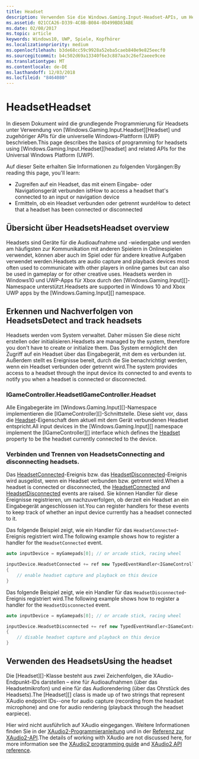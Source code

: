 ```yaml
---
title: Headset
description: Verwenden Sie die Windows.Gaming.Input-Headset-APIs, um Headsets zu erkennen, die Stimme von Spielern zu erfassen und Audio wiederzugeben.
ms.assetid: 021CCA26-D339-4C8B-B084-0D499BD83ABE
ms.date: 02/08/2017
ms.topic: article
keywords: Windows10, UWP, Spiele, Kopfhörer
ms.localizationpriority: medium
ms.openlocfilehash: b3de68cc59c9928a52eba5caeb840e9e825eecf0
ms.sourcegitcommit: b4c502d69a13340f6e3c887aa3c26ef2aeee9cee
ms.translationtype: MT
ms.contentlocale: de-DE
ms.lasthandoff: 12/03/2018
ms.locfileid: "8464080"
---
```

# <a name="headset"></a><span data-ttu-id="528d0-104">Headset</span><span class="sxs-lookup"><span data-stu-id="528d0-104">Headset</span></span>

<span data-ttu-id="528d0-105">In diesem Dokument wird die grundlegende Programmierung für Headsets unter Verwendung von [Windows.Gaming.Input.Headset][Headset] und zugehöriger APIs für die universelle Windows-Plattform (UWP) beschrieben.</span><span class="sxs-lookup"><span data-stu-id="528d0-105">This page describes the basics of programming for headsets using [Windows.Gaming.Input.Headset][headset] and related APIs for the Universal Windows Platform (UWP).</span></span>

<span data-ttu-id="528d0-106">Auf dieser Seite erhalten Sie Informationen zu folgenden Vorgängen:</span><span class="sxs-lookup"><span data-stu-id="528d0-106">By reading this page, you'll learn:</span></span>
* <span data-ttu-id="528d0-107">Zugreifen auf ein Headset, das mit einem Eingabe- oder Navigationsgerät verbunden ist</span><span class="sxs-lookup"><span data-stu-id="528d0-107">How to access a headset that's connected to an input or navigation device</span></span>
* <span data-ttu-id="528d0-108">Ermitteln, ob ein Headset verbunden oder getrennt wurde</span><span class="sxs-lookup"><span data-stu-id="528d0-108">How to detect that a headset has been connected or disconnected</span></span>


## <a name="headset-overview"></a><span data-ttu-id="528d0-109">Übersicht über Headsets</span><span class="sxs-lookup"><span data-stu-id="528d0-109">Headset overview</span></span>

<span data-ttu-id="528d0-110">Headsets sind Geräte für die Audioaufnahme und -wiedergabe und werden am häufigsten zur Kommunikation mit anderen Spielern in Onlinespielen verwendet, können aber auch im Spiel oder für andere kreative Aufgaben verwendet werden.</span><span class="sxs-lookup"><span data-stu-id="528d0-110">Headsets are audio capture and playback devices most often used to communicate with other players in online games but can also be used in gameplay or for other creative uses.</span></span> <span data-ttu-id="528d0-111">Headsets werden in Windows10 und UWP-Apps für Xbox durch den [Windows.Gaming.Input][]-Namespace unterstützt.</span><span class="sxs-lookup"><span data-stu-id="528d0-111">Headsets are supported in Windows 10 and Xbox UWP apps by the [Windows.Gaming.Input][] namespace.</span></span>


## <a name="detect-and-track-headsets"></a><span data-ttu-id="528d0-112">Erkennen und Nachverfolgen von Headsets</span><span class="sxs-lookup"><span data-stu-id="528d0-112">Detect and track headsets</span></span>

<span data-ttu-id="528d0-113">Headsets werden vom System verwaltet. Daher müssen Sie diese nicht erstellen oder initialisieren.</span><span class="sxs-lookup"><span data-stu-id="528d0-113">Headsets are managed by the system, therefore you don't have to create or initialize them.</span></span> <span data-ttu-id="528d0-114">Das System ermöglicht den Zugriff auf ein Headset über das Eingabegerät, mit dem es verbunden ist. Außerdem stellt es Ereignisse bereit, durch die Sie benachrichtigt werden, wenn ein Headset verbunden oder getrennt wird.</span><span class="sxs-lookup"><span data-stu-id="528d0-114">The system provides access to a headset through the input device its connected to and events to notify you when a headset is connected or disconnected.</span></span>

### <a name="igamecontrollerheadset"></a><span data-ttu-id="528d0-115">IGameController.Headset</span><span class="sxs-lookup"><span data-stu-id="528d0-115">IGameController.Headset</span></span>

<span data-ttu-id="528d0-116">Alle Eingabegeräte im [Windows.Gaming.Input][]-Namespace implementieren die [IGameController][]-Schnittstelle. Diese sieht vor, dass die [Headset][igamecontroller.headset]-Eigenschaft dem aktuell mit dem Gerät verbundenen Headset entspricht.</span><span class="sxs-lookup"><span data-stu-id="528d0-116">All input devices in the [Windows.Gaming.Input][] namespace implement the [IGameController][] interface which defines the [Headset][igamecontroller.headset] property to be the headset currently connected to the device.</span></span>

### <a name="connecting-and-disconnecting-headsets"></a><span data-ttu-id="528d0-117">Verbinden und Trennen von Headsets</span><span class="sxs-lookup"><span data-stu-id="528d0-117">Connecting and disconnecting headsets.</span></span>

<span data-ttu-id="528d0-118">Das [HeadsetConnected][igamecontroller.headsetconnected]-Ereignis bzw. das [HeadsetDisconnected][igamecontroller.headsetdisconnected]-Ereignis wird ausgelöst, wenn ein Headset verbunden bzw. getrennt wird.</span><span class="sxs-lookup"><span data-stu-id="528d0-118">When a headset is connected or disconnected, the [HeadsetConnected][igamecontroller.headsetconnected] and [HeadsetDisconnected][igamecontroller.headsetdisconnected] events are raised.</span></span> <span data-ttu-id="528d0-119">Sie können Handler für diese Ereignisse registrieren, um nachzuverfolgen, ob derzeit ein Headset an ein Eingabegerät angeschlossen ist.</span><span class="sxs-lookup"><span data-stu-id="528d0-119">You can register handlers for these events to keep track of whether an input device currently has a headset connected to it.</span></span>

<span data-ttu-id="528d0-120">Das folgende Beispiel zeigt, wie ein Handler für das `HeadsetConnected`-Ereignis registriert wird.</span><span class="sxs-lookup"><span data-stu-id="528d0-120">The following example shows how to register a handler for the `HeadsetConnected` event.</span></span>

```cpp
auto inputDevice = myGamepads[0]; // or arcade stick, racing wheel

inputDevice.HeadsetConnected += ref new TypedEventHandler<IGameController^, Headset^>(IGameController^ device, Headset^ headset)
{
    // enable headset capture and playback on this device
}
```

<span data-ttu-id="528d0-121">Das folgende Beispiel zeigt, wie ein Handler für das `HeadsetDisconnected`-Ereignis registriert wird.</span><span class="sxs-lookup"><span data-stu-id="528d0-121">The following example shows how to register a handler for the `HeadsetDisconnected` event.</span></span>

```cpp
auto inputDevice = myGamepads[0]; // or arcade stick, racing wheel

inputDevice.HeadsetDisconnected += ref new TypedEventHandler<IGameController^, Headset^>(IGameController^ device, Headset^ headset)
{
    // disable headset capture and playback on this device
}
```

## <a name="using-the-headset"></a><span data-ttu-id="528d0-122">Verwenden des Headsets</span><span class="sxs-lookup"><span data-stu-id="528d0-122">Using the headset</span></span>

<span data-ttu-id="528d0-123">Die [Headset][]-Klasse besteht aus zwei Zeichenfolgen, die XAudio-Endpunkt-IDs darstellen – eine für Audioaufnahmen (über das Headsetmikrofon) und eine für das Audiorendering (über das Ohrstück des Headsets).</span><span class="sxs-lookup"><span data-stu-id="528d0-123">The [Headset][] class is made up of two strings that represent XAudio endpoint IDs--one for audio capture (recording from the headset microphone) and one for audio rendering (playback through the headset earpiece).</span></span>

<span data-ttu-id="528d0-124">Hier wird nicht ausführlich auf XAudio eingegangen. Weitere Informationen finden Sie in der [XAudio2-Programmieranleitung](https://msdn.microsoft.com/library/windows/desktop/ee415737.aspx) und in der [Referenz zur XAudio2-API](https://msdn.microsoft.com/library/windows/desktop/ee415899.aspx).</span><span class="sxs-lookup"><span data-stu-id="528d0-124">The details of working with XAudio are not discussed here, for more information see the [XAudio2 programming guide](https://msdn.microsoft.com/library/windows/desktop/ee415737.aspx) and [XAudio2 API reference](https://msdn.microsoft.com/library/windows/desktop/ee415899.aspx).</span></span>


[<span data-ttu-id="528d0-125">Windows.Gaming.Input</span><span class="sxs-lookup"><span data-stu-id="528d0-125">Windows.Gaming.Input</span></span>]: https://msdn.microsoft.com/library/windows/apps/windows.gaming.input.aspx
[<span data-ttu-id="528d0-126">igamecontroller</span><span class="sxs-lookup"><span data-stu-id="528d0-126">igamecontroller</span></span>]: https://msdn.microsoft.com/library/windows/apps/windows.gaming.input.igamecontroller.aspx
[igamecontroller.headset]: https://msdn.microsoft.com/library/windows/apps/windows.gaming.input.igamecontroller.headset.aspx
[igamecontroller.headsetconnected]: https://msdn.microsoft.com/library/windows/apps/windows.gaming.input.igamecontroller.headsetconnected.aspx
[igamecontroller.headsetdisconnected]: https://msdn.microsoft.com/library/windows/apps/windows.gaming.input.igamecontroller.headsetdisconnected.aspx
[<span data-ttu-id="528d0-127">headset</span><span class="sxs-lookup"><span data-stu-id="528d0-127">headset</span></span>]: https://msdn.microsoft.com/library/windows/apps/windows.gaming.input.headset.aspx
